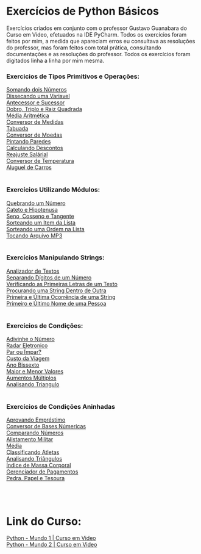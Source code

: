 # Exercícios de Python Básicos

Exercícios criados em conjunto com o professor Gustavo Guanabara do Curso em Video, efetuados na IDE PyCharm.
Todos os exercícios foram feitos por mim, a medida que apareciam erros eu consultava as resoluções do professor, mas foram feitos com total prática, consultando documentações e as resoluções do professor. Todos os exercícios foram digitados linha a linha por mim mesma.


### Exercicios de Tipos Primitivos e Operações:<br>
<a href="https://github.com/jerrayner/CursoemVideoPY/blob/main/aula006.py">Somando dois Números</a><br>
<a href="https://github.com/jerrayner/CursoemVideoPY/blob/main/ex004.py">Dissecando uma Variavel</a><br>
<a href="https://github.com/jerrayner/CursoemVideoPY/blob/main/ex005.py">Antecessor e Sucessor</a><br>
<a href="https://github.com/jerrayner/CursoemVideoPY/blob/main/ex006.py">Dobro, Triplo e Raiz Quadrada</a><br>
<a href="https://github.com/jerrayner/CursoemVideoPY/blob/main/ex007.py">Média Aritmética</a><br>
<a href="https://github.com/jerrayner/CursoemVideoPY/blob/main/ex008.py">Conversor de Medidas</a><br>
<a href="https://github.com/jerrayner/CursoemVideoPY/blob/main/ex009.py">Tabuada</a><br>
<a href ="https://github.com/jerrayner/CursoemVideoPY/blob/main/ex010.py">Conversor de Moedas</a><br>
<a href ="https://github.com/jerrayner/CursoemVideoPY/blob/main/ex011.py">Pintando Paredes</a><br>
<a href ="https://github.com/jerrayner/CursoemVideoPY/blob/main/ex012.py">Calculando Descontos</a><br>
<a href ="https://github.com/jerrayner/CursoemVideoPY/blob/main/ex013.py">Reajuste Salárial</a><br>
<a href ="https://github.com/jerrayner/CursoemVideoPY/blob/main/ex014.py">Conversor de Temperatura</a><br>
<a href ="https://github.com/jerrayner/CursoemVideoPY/blob/main/ex015.py">Aluguel de Carros</a><br><br>

### Exercícios Utilizando Módulos:

<a href="https://github.com/jerrayner/CursoemVideoPY/blob/main/ex016.py">Quebrando um Número</a><br>
<a href="https://github.com/jerrayner/CursoemVideoPY/blob/main/ex017.py">Cateto e Hipotenusa</a><br>
<a href="https://github.com/jerrayner/CursoemVideoPY/blob/main/ex018.py">Seno, Cosseno e Tangente</a><br>
<a href="https://github.com/jerrayner/CursoemVideoPY/blob/main/ex019.py">Sorteando um Item da Lista</a><br>
<a href="https://github.com/jerrayner/CursoemVideoPY/blob/main/ex020.py">Sorteando uma Ordem na Lista</a><br>
<a href="https://github.com/jerrayner/CursoemVideoPY/blob/main/ex021.py">Tocando Arquivo MP3</a><br><br>

### Exercícios Manipulando Strings:<br>

<a href="https://github.com/jerrayner/CursoemVideoPY/blob/main/ex022.py">Analizador de Textos</a><br>
<a href="https://github.com/jerrayner/CursoemVideoPY/blob/main/ex023.py">Separando Dígitos de um Número</a><br>
<a href="https://github.com/jerrayner/CursoemVideoPY/blob/main/ex024.py">Verificando as Primeiras Letras de um Texto</a><br>
<a href="https://github.com/jerrayner/CursoemVideoPY/blob/main/ex025.py">Procurando uma String Dentro de Outra</a><br>
<a href="https://github.com/jerrayner/CursoemVideoPY/blob/main/ex026.py">Primeira e Última Ocorrência de uma String</a><br>
<a href="https://github.com/jerrayner/CursoemVideoPY/blob/main/ex027.py">Primeiro e Último Nome de uma Pessoa</a><br><br>

### Exercícios de Condições:

<a href="https://github.com/jerrayner/CursoemVideoPY/blob/main/ex028.py">Adivinhe o Número</a><br>
<a href="https://github.com/jerrayner/CursoemVideoPY/blob/main/ex029.py">Radar Eletronico</a><br>
<a href="https://github.com/jerrayner/CursoemVideoPY/blob/main/ex030.py">Par ou Ímpar?</a><br>
<a href="https://github.com/jerrayner/CursoemVideoPY/blob/main/ex031.py">Custo da Viagem</a><br>
<a href="https://github.com/jerrayner/CursoemVideoPY/blob/main/ex032.py">Ano Bissexto</a><br>
<a href="https://github.com/jerrayner/CursoemVideoPY/blob/main/ex033.py">Maior e Menor Valores</a><br>
<a href="https://github.com/jerrayner/CursoemVideoPY/blob/main/ex034.py">Aumentos Múltiplos</a><br>
<a href="https://github.com/jerrayner/CursoemVideoPY/blob/main/ex035.py">Analisando Triangulo</a><br><br>

### Exercícios de Condições Aninhadas

<a href="https://github.com/jerrayner/CursoemVideoPY/blob/main/ex036.py">Aprovando Empréstimo</a><br>
<a href="https://github.com/jerrayner/CursoemVideoPY/blob/main/ex037.py">Conversor de Bases Númericas</a><br>
<a href="https://github.com/jerrayner/CursoemVideoPY/blob/main/ex038.py">Comparando Números</a><br>
<a href="https://github.com/jerrayner/CursoemVideoPY/blob/main/ex039.py">Alistamento Militar</a><br>
<a href="https://github.com/jerrayner/CursoemVideoPY/blob/main/ex040.py">Média</a><br>
<a href="https://github.com/jerrayner/CursoemVideoPY/blob/main/ex041.py">Classificando Atletas</a><br>
<a href="https://github.com/jerrayner/CursoemVideoPY/blob/main/ex042.py">Analisando Triângulos</a><br>
<a href="https://github.com/jerrayner/CursoemVideoPY/blob/main/ex043.py">Índice de Massa Corporal</a><br>
<a href="https://github.com/jerrayner/CursoemVideoPY/blob/main/ex044.py">Gerenciador de Pagamentos</a><br>
<a href="https://github.com/jerrayner/CursoemVideoPY/blob/main/ex045.py">Pedra, Papel e Tesoura</a><br>



<br><br>
# Link do Curso:
 <a href="https://www.cursoemvideo.com/curso/python-3-mundo-1/">Python - Mundo 1 | Curso em Video</a><br>
 <a href="https://www.cursoemvideo.com/curso/python-3-mundo-2/">Python - Mundo 2 | Curso em Video</a>
   
   
